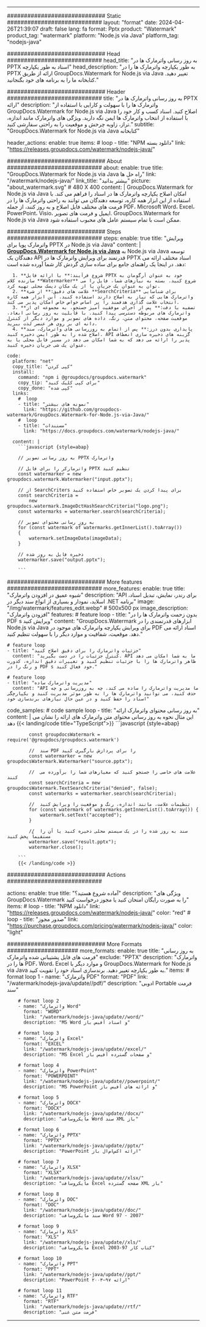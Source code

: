 
---
############################# Static ############################
layout: "format"
date:  2024-04-26T21:39:07
draft: false
lang: fa
format: Pptx
product: "Watermark"
product_tag: "watermark"
platform: "Node.js via Java"
platform_tag: "nodejs-java"

############################# Head ############################
head_title: "به روز رسانی واترمارک ها در PPTX اسناد به طور یکپارچه"
head_description: "به طور یکپارچه واترمارک ها را در PPTX ارائه از طریق GroupDocs.Watermark for Node.js via Java تغییر دهید. کتابخانه ما را به برنامه های خود بگنجانید."

############################# Header ############################
title: "به روز رسانی واترمارک ها در PPTX ارائه" 
description: "واترمارک ها را با سهولت و کارایی با استفاده از GroupDocs.Watermark for Node.js via Java اصلاح کنید. اسناد کسب و کار خود را با استفاده از انتخاب واترمارک ها ایمن نگه دارید. ویژگی های واترمارک مانند اندازه، تراز، زاویه چرخش و موقعیت را به راحتی سفارشی کنید."
subtitle: "GroupDocs.Watermark for Node.js via Java کتابخانه" 

header_actions:
  enable: true
  items:
    #  loop
    - title: "NPM دانلود بسته"
      link: "https://releases.groupdocs.com/watermark/nodejs-java/"
      
############################# About ############################
about:
    enable: true
    title: "GroupDocs.Watermark for Node.js via Java راه حل ها"
    link: "/watermark/nodejs-java/"
    link_title: "بیشتر بدانید"
    picture: "about_watermark.svg" # 480 X 400
    content: |
       GroupDocs.Watermark for Node.js via Java امکان اصلاح یکپارچه واترمارک ها در اسناد را فراهم می کند. با استفاده از این ابزار همه کاره، توسعه دهندگان می توانند به راحتی واترمارک ها را در فرمت های مختلف فایل اصلاح و به روز کنند، از جمله PDF، Microsoft Word، Excel، PowerPoint، Visio، ایمیل و فرمت های تصویر. GroupDocs.Watermark for Node.js via Java ممکن است با تمام سیستم عامل های محبوب استفاده شود.

############################# Steps ############################
steps:
    enable: true
    title: "ویرایش واترمارک پویا برای PPTX در Node.js via Java"
    content: |
      **[GroupDocs.Watermark for Node.js via Java](https://products.groupdocs.com/watermark/nodejs-java/)** به Node.js via Java توسعه دهندگان یک API قدرتمند برای ویرایش واترمارک ها در PPTX اسناد مختلف ارائه می دهد. در اینجا یک راهنمای جامع برای ساده سازی گردش کار شما آورده شده است:
      
      1. **شروع فرآیند:** با ارائه فایل PPTX خود به عنوان آرگومان به سازنده کلاس **Watermarker** شروع کنید. بسته به نیازهای شما، فایل را می توان به عنوان یک جریان یا از یک مکان دیسک محلی تهیه کرد.
      2. **علامت های دقیق:** از شیء **SearchCriteria** برای شناسایی واترمارک هایی که نیاز به اصلاح دارند استفاده کنید. این ابزار همه کاره انتخاب علامت گذاری هدفمند را بر اساس خواص خاص امکان پذیر می کند.
      3. **تصفیه با دقت:** پس از اجرای موفقیت آمیز جستجو، به مجموعه ای از واترمارک های مربوطه دسترسی پیدا کنید. با قابلیت به روز رسانی ابعاد، موقعیت صفحه، محتوای متن، رنگ، داده های تصویر و موارد دیگر از کنترل دانه ای بر روی هر عنصر لذت ببرید.
      4. **پایداری بدون درز:** پس از اتمام به روزرسانی های واترمارک، سند اصلاح شده را به طور ایمن ذخیره کنید. API گزینه های ذخیره سازی انعطاف پذیر را ارائه می دهد که به شما امکان می دهد در مسیر فایل محلی یا به عنوان یک شی جریان ذخیره کنید.
   
    code:
      platform: "net"
      copy_title: "کپی کردن"
      install:
        command: "npm i @groupdocs/groupdocs.watermark"
        copy_tip: "برای کپی کلیک کنید"
        copy_done: "کپی شده"
      links:
        #  loop
        - title: "نمونه های بیشتر"
          link: "https://github.com/groupdocs-watermark/GroupDocs.Watermark-for-Node.js-via-Java/"
        #  loop
        - title: "مستندات"
          link: "https://docs.groupdocs.com/watermark/nodejs-java/"
          
      content: |
        ```javascript {style=abap}

        // به روز رسانی تصویر PPTX واترمارک

        // واترمارکر را برای فایل PPTX تنظیم کنید
        const watermarker = new groupdocs.watermark.Watermarker("input.pptx");

        // از SearchCriters برای پیدا کردن یک تصویر خاص استفاده کنید
        const searchCriteria = 
            new groupdocs.watermark.ImageDctHashSearchCriteria("logo.png");
        const watermarks = watermarker.search(searchCriteria);
        
        // به روز رسانی محتوای تصویر
        for (const watermark of watermarks.getInnerList().toArray())
        {
            watermark.setImageData(imageData);
        }

        // ذخیره فایل به روز شده
        watermarker.save("output.pptx");
        
        ```            

############################# More features ############################
more_features:
  enable: true
  title: "شیوه عمیق در افزودن واترمارک"
  description: "API برای رندر، نمایش، تبدیل اسناد، اسلاید، نمودار و بسیاری از انواع سند دیگر در .NET برنامه"
  image: "/img/watermark/features_edit.webp" # 500x500 px
  image_description: "افزودن واترمارک"
  features:
    # feature loop
    - title: "بدون زحمت واترمارک ها را در PDF s ویرایش کنید"
      content: "GroupDocs.Watermark ابزارهای قدرتمندی را در Node.js via Java برای ویرایش یکپارچه واترمارک های موجود در PDF اسناد ارائه می دهد. موقعیت، شفافیت و موارد دیگر را با سهولت تنظیم کنید."

    # feature loop
    - title: "جزئیات واترمارک را برای دقیق اصلاح کنید"
      content: "کنترل جزئیات را در دست بگیرید. API ما به شما امکان می دهد ظاهر واترمارک ها را با جزئیات تنظیم کنید و تغییرات دقیق اندازه، کدورت و رنگ را در PDF s خود فعال کنید."

    # feature loop
    - title: "مدیریت واترمارک ساده"
      content: "API ما مدیریت واترمارک را ساده می کند. چه به روزرسانی و چه حذف کنید، می توانید واترمارک ها را به طور موثر مدیریت کنید و یکپارچگی اسناد را حفظ کنید و در عین حال نیازهای برندسازی خود"
      
  code_samples:
    # code sample loop
    - title: "به روز رسانی محتوای واترمارک ارائه"
      content: |
        این مثال نحوه به روز رسانی محتوای متن واترمارک های ارائه را نشان می دهد
        {{< landing/code title="TypeScript">}}
        ```javascript {style=abap}
        
            const groupdocsWatermark = require('@groupdocs/groupdocs.watermark')

            //  سند PDF را برای پردازش بارگیری کنید
            const watermarker = new groupdocsWatermark.Watermarker("source.pptx");

            //  علامت های خاصی را جستجو کنید که معیارهای شما را برآورده می کنند
            const searchCriteria = new groupdocsWatermark.TextSearchCriteria("denied", false);
            const watermarks = watermarker.search(searchCriteria);
  
            //  تنظیمات علامت، مانند اندازه، رنگ و موقعیت را ویرایش کنید
            for (const watermark of watermarks.getInnerList().toArray()) {
                watermark.setText("accepted");
            }

            //  سند به روز شده را در یک سیستم محلی ذخیره کنید یا آن را مستقیماً پخش کنید
            watermarker.save("result.pptx");
            watermarker.close();

        ```
        {{< /landing/code >}}


############################# Actions ############################

actions:
  enable: true
  title: "آماده شروع هستید؟"
  description: "ویژگی های GroupDocs.Watermark را به صورت رایگان امتحان کنید یا مجوز درخواست کنید"
  items:
    #  loop
    - title: "NPM دانلود"
      link: "https://releases.groupdocs.com/watermark/nodejs-java/"
      color: "red"
        #  loop
    - title: "صدور مجوز"
      link: "https://purchase.groupdocs.com/pricing/watermark/nodejs-java/"
      color: "light"


############################# More Formats #####################
more_formats:
    enable: true
    title: "به روز رسانی فرمت های فایل پشتیبانی شده واترمارک"
    exclude: "PPTX"
    description: "واترمارک ها را در PDF، Word، Excel و موارد دیگر با GroupDocs.Watermark for Node.js via Java به طور یکپارچه تغییر دهید. برندسازی اسناد خود را تقویت کنید."
    items: 
        # format loop 1
        - name: "واترمارک PDF"
          format: "PDF"
          link: "/watermark/nodejs-java/update//pdf/"
          description: "ادوبی Portable فرمت سند"

        # format loop 2
        - name: "واترمارک Word"
          format: "WORD"
          link: "/watermark/nodejs-java/update//word/"
          description: "MS Word و اسناد آفیس باز"
          
        # format loop 3
        - name: "واترمارک Excel"
          format: "EXCEL"
          link: "/watermark/nodejs-java/update//excel/"
          description: "MS Excel و صفحات گسترده آفیس باز"

        # format loop 4
        - name: "واترمارک PowerPoint"
          format: "POWERPOINT"
          link: "/watermark/nodejs-java/update//powerpoint/"
          description: "MS PowerPoint و ارائه های آفیس باز"

        # format loop 5
        - name: "واترمارک DOCX"
          format: "DOCX"
          link: "/watermark/nodejs-java/update//docx/"
          description: "مایکروسافت Word سند XML باز"
          
        # format loop 6
        - name: "واترمارک PPTX"
          format: "PPTX"
          link: "/watermark/nodejs-java/update//pptx/"
          description: "PowerPoint ارائه اکس‌ام‌ال باز"
          
        # format loop 7
        - name: "واترمارک XLSX"
          format: "XLSX"
          link: "/watermark/nodejs-java/update//xlsx/"
          description: "مایکروسافت Excel صفحه گسترده XML باز"

        # format loop 8
        - name: "واترمارک DOC"
          format: "DOC"
          link: "/watermark/nodejs-java/update//doc/"
          description: "سند مایکروسافت Word 97 - 2007"

        # format loop 9
        - name: "واترمارک XLS"
          format: "XLS"
          link: "/watermark/nodejs-java/update//xls/"
          description: "مایکروسافت Excel کتاب کار 97-2003"

        # format loop 10
        - name: "واترمارک PPT"
          format: "PPT"
          link: "/watermark/nodejs-java/update//ppt/"
          description: "PowerPoint ارائه ۹۷—۲۰۰۳"

        # format loop 11
        - name: "واترمارک RTF"
          format: "RTF"
          link: "/watermark/nodejs-java/update//rtf/"
          description: "فرمت متن غنی"

---